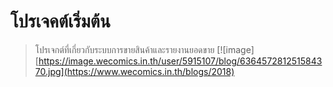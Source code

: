 # โปรเจคต์เริ่มต้น
>โปรเจกต์ที่เกี่ยวกับระบบการขายสินค้าและรายงานยอดขาย
[![image][https://image.wecomics.in.th/user/5915107/blog/636457281251584370.jpg](https://www.wecomics.in.th/blogs/2018)